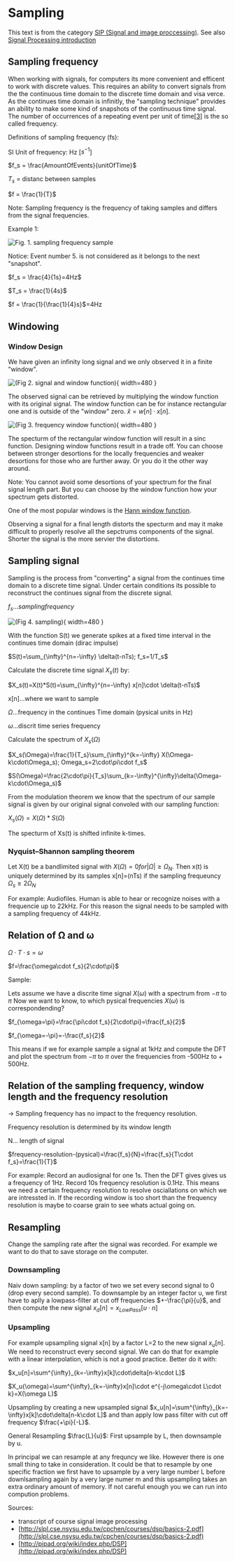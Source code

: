 # Sampling

This text is from the category [SIP (Signal and image proccessing)](category/sip). See also [Signal Processing introduction](blog/Signal%20processing)

## Sampling frequency

When working with signals, for computers its more convenient and efficent to work with discrete values.
This requires an ability to convert signals from the the continuous time domain to the discrete time domain and visa verce.
As the continues time domain is infinitly, the "sampling technique" provides an ability to make some kind of snapshots of the continuous time signal. The number of occurrences of a repeating event per unit of time[[3]](https://en.wikipedia.org/wiki/Frequency) is the so called frequency.

Definitions of sampling frequency (fs):

SI Unit of frequency: Hz [$s^{-1}$]

$f_s = \frac{AmountOfEvents}{unitOfTime}$

$T_s$ = distanc between samples

$f = \frac{1}{T}$

Note: Sampling frequency is the frequency of taking samples and differs from the signal frequencies.

Example 1:

![Fig. 1. sampling frequency sample](assets/img/blog/sip/sampling_frequency_sample.png)

Notice: Event number 5. is not considered as it belongs to the next "snapshot".

$f_s = \frac{4}{1s}=4Hz$

$T_s = \frac{1}{4s}$

$f = \frac{1}{\frac{1}{4}s}$=4Hz

## Windowing

### Window Design

We have given an infinity long signal and we only observed it in a finite "window".

![(Fig 2. signal and window function)](assets/img/blog/sip/window_design_sample.png){ width=480 }

The observed signal can be retrieved by multiplying the window function with its original signal. The window function can be for instance rectangular one and is outside of the "window" zero. $\hat{x}=w[n]\cdot x[n]$.

![(Fig 3. frequency window function)](assets/img/blog/sip/window_frequency.png){ width=480 }

The specturm of the rectangular window function will result in a sinc function.
Designing window functions result in a trade off. You can choose between stronger desortions for the locally frequencies and weaker desortions for those who are further away. Or you do it the other way around.

Note: You cannot avoid some desortions of your spectrum for the final signal length part. But you can choose by the window function how your spectrum gets distorted.

One of the most popular windows is the [Hann window function](https://en.wikipedia.org/wiki/Hann_function).

Observing a signal for a final length distorts the specturm and may it make difficult to properly resolve all the sepctrums components of the signal. Shorter the signal is the more servier the distortions.

## Sampling signal

Sampling is the process from "converting" a signal from the continues time domain to a discrete time signal. Under certain conditions its possible to reconstruct the continues signal from the discrete signal.

$f_s...sampling frequency$

![(Fig 4. sampling)](assets/img/blog/sip/sampling.png){ width=480 }

With the function S(t) we generate spikes at a fixed time interval in the continues time domain (dirac impulse)

$S(t)=\sum_{\infty}^{n=-\infty} \delta(t-nTs); f_s=1/T_s$

Calculate the discrete time signal $X_s(t)$ by:

$X_s(t)=X(t)*S(t)=\sum_{\infty}^{n=-\infty}  x[n]\cdot \delta(t-nTs)$

x[n]...where we want to sample

$\Omega$...frequency in the continues Time domain (pysical units in Hz)

$\omega$...discrit time series frequency

Calculate the spectrum of $X_s(\Omega)$

$X_s(\Omega)=\frac{1}{T_s}\sum_{\infty}^{k=-\infty} X(\Omega-k\cdot\Omega_s); Omega_s=2\cdot\pi\cdot f_s$

$S(\Omega)=\frac{2\cdot\pi}{T_s}\sum_{k=-\infty}^{\infty}\delta(\Omega-k\cdot\Omega_s)$

From the modulation theorem we know that the spectrum of our sample signal is given by our original signal convoled with our sampling function:

$X_s(\Omega)=X(\Omega)*S(\Omega)$

The specturm of Xs(t) is shifted infinite k-times.

### Nyquist–Shannon sampling theorem

Let X(t) be a bandlimited signal with $X(\Omega)=0 for | \Omega | \geq\Omega_N$.
Then x(t) is uniquely determined by its samples x[n]=(nTs) if the sampling frequeuncy $\Omega_s\geq 2\Omega_N$

For example: Audiofiles. Human is able to hear or recognize noises with a frequencie up to 22kHz. For this reason the signal needs to be sampled with a sampling frequency of 44kHz.

## Relation of Ω and ω

$\Omega\cdot T\cdot s=\omega$

$f=\frac{\omega\cdot f_s}{2\cdot\pi}$

Sample:

Lets assume we have a discrite time signal $X(\omega)$ with a spectrum from $-\pi$ to $\pi$
Now we want to know, to which pysical frequencies $X(\omega)$ is correspondending?

$f_{\omega=\pi}=\frac{\pi\cdot f_s}{2\cdot\pi}=\frac{f_s}{2}$

$f_{\omega=-\pi}=-\frac{f_s}{2}$

This means if we for example sample a signal at 1kHz and compute the DFT and plot the spectrum from $-\pi$ to $\pi$ over the frequencies from -500Hz to + 500Hz.

## Relation of the sampling frequency, window length and the frequency resolution

-> Sampling frequency has no impact to the frequency resolution.

Frequency resolution is determined by its window length

N... length of signal

$frequency-resolution-(pysical)=\frac{f_s}{N}=\frac{f_s}{T\cdot f_s}=\frac{1}{T}$

For example: Record an audiosignal for one 1s. Then the DFT gives gives us a frequency of 1Hz. Record 10s frequency resolution is 0.1Hz. This means we need a certain frequency resolution to resolve osciallations on which we are intressted in. If the recording window is too short than the frequency resolution is maybe to coarse grain to see whats actual going on.

## Resampling

Change the sampling rate after the signal was recorded. For example we want to do that to save storage on the computer.

### Downsampling

Naiv down sampling: by a factor of two we set every second signal to 0 (drop every second sample).
To downsample by an integer factor u, we first have to aplly a lowpass-filter at cut off frequencies $+-\frac{\pi}{u}$, and then compute the new signal $x_d[n]=x_{LowPass}[u\cdot n]$

### Upsampling

For example upsampling signal x[n] by a factor L=2 to the new signal $x_u[n]$.
We need to reconstruct every second signal. We can do that for example with a linear interpolation, which is not a good practice. Better do it with:

$x_u[n]=\sum^{\infty}_{k=-\infty}x[k]\cdot\delta[n-k\cdot L]$

$X_u(\omega)=\sum^{\infty}_{k=-\infty}x[n]\cdot e^{-j\omega\cdot L\cdot k}=X(\omega L)$

Upsampling by creating a new upsampled signal $x_u[n]=\sum^{\infty}_{k=-\infty}x[k]\cdot\delta[n-k\cdot L]$ and than apply low pass filter with cut off frequency $\frac{+\pi}{-L}$.

General Resampling $\frac{L}{u}$: First upsample by L, then downsample by u.

In principal we can resample at any frequncy we like. However there is one small thing to take in consideration. It could be that to resample by one specific fraction we first have to upsample by a very large number L before downlsampling again by a very large numer m and this upsampling takes an extra ordinary amount of memory. If not careful enough you we can run into compution problems.

Sources:

- transcript of course signal image processing
- [http://slpl.cse.nsysu.edu.tw/cpchen/courses/dsp/basics-2.pdf](http://slpl.cse.nsysu.edu.tw/cpchen/courses/dsp/basics-2.pdf)
- [http://pipad.org/wiki/index.php/DSP](http://pipad.org/wiki/index.php/DSP)

